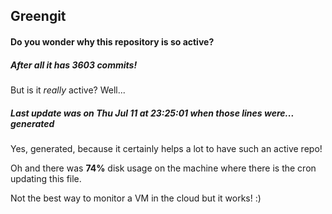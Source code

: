 ## Greengit

#### Do you wonder why this repository is so active?

##### After all it has 3603 commits!

But is it *really* active? Well...

##### Last update was on Thu Jul 11 at 23:25:01 when those lines were... generated

Yes, generated, because it certainly helps a lot to have such an active repo!

Oh and there was **74%** disk usage on the machine
where there is the cron updating this file.

Not the best way to monitor a VM in the cloud but it works! :)
